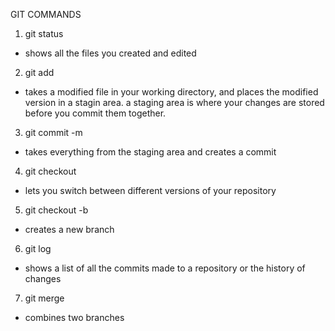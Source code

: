 GIT COMMANDS

1. git status
- shows all the files you created and edited

2. git add
- takes a modified file in your working directory, and places the modified version in a stagin area. a staging area is where your changes are stored before you commit them together.

3. git commit -m
- takes everything from the staging area and creates a commit

4. git checkout
- lets you switch between different versions of your repository

5. git checkout -b
- creates a new branch

6. git log
- shows a list of all the commits made to a repository or the history of changes

7. git merge
- combines two branches